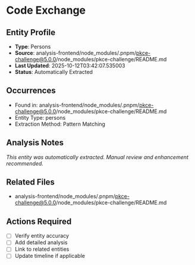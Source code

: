 # Code Exchange

## Entity Profile
- **Type**: Persons
- **Source**: analysis-frontend/node_modules/.pnpm/pkce-challenge@5.0.0/node_modules/pkce-challenge/README.md
- **Last Updated**: 2025-10-12T03:42:07.535003
- **Status**: Automatically Extracted

## Occurrences
- Found in: analysis-frontend/node_modules/.pnpm/pkce-challenge@5.0.0/node_modules/pkce-challenge/README.md
- Entity Type: persons
- Extraction Method: Pattern Matching

## Analysis Notes
*This entity was automatically extracted. Manual review and enhancement recommended.*

## Related Files
- analysis-frontend/node_modules/.pnpm/pkce-challenge@5.0.0/node_modules/pkce-challenge/README.md

## Actions Required
- [ ] Verify entity accuracy
- [ ] Add detailed analysis
- [ ] Link to related entities
- [ ] Update timeline if applicable
